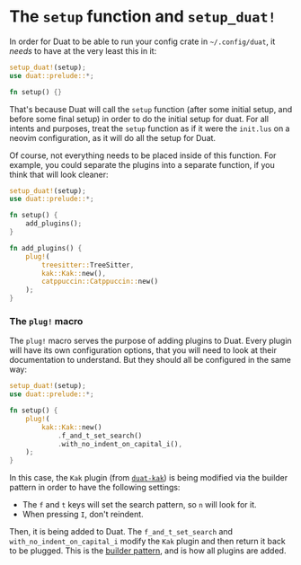# The `setup` function and `setup_duat!`

In order for Duat to be able to run your config crate in `~/.config/duat`, it _needs_ to have at the very least this in it: 

```rust
setup_duat!(setup);
use duat::prelude::*;

fn setup() {}
```

That's because Duat will call the `setup` function (after some initial setup, 
and before some final setup) in order to do the initial setup for duat. For all 
intents and purposes, treat the `setup` function as if it were the `init.lus` 
on a neovim configuration, as it will do all the setup for Duat.

Of course, not everything needs to be placed inside of this function. For 
example, you could separate the plugins into a separate function, if you think 
that will look cleaner:

```rust
setup_duat!(setup);
use duat::prelude::*;

fn setup() {
    add_plugins();
}

fn add_plugins() {
    plug!(
        treesitter::TreeSitter,
        kak::Kak::new(),
        catppuccin::Catppuccin::new()
    );
}
```

### The `plug!` macro

The `plug!` macro serves the purpose of adding plugins to Duat. Every plugin 
will have its own configuration options, that you will need to look at their 
documentation to understand. But they should all be configured in the same way:

```rust
setup_duat!(setup);
use duat::prelude::*;

fn setup() {
    plug!(
        kak::Kak::new()
            .f_and_t_set_search()
            .with_no_indent_on_capital_i(),
    );
}
```

In this case, the `Kak` plugin (from [`duat-kak`]) is being modified via the 
builder pattern in order to have the following settings:

- The `f` and `t` keys will set the search pattern, so `n` will look for it.
- When pressing `I`, don't reindent.

Then, it is being added to Duat. The `f_and_t_set_search` and 
`with_no_indent_on_capital_i` modify the `Kak` plugin and then return it back 
to be plugged. This is the [builder pattern], and is how all plugins are added.

[`duat-kak`]: https://github.com/AhoyISki/duat-kak
[builder pattern]: https://rust-unofficial.github.io/patterns/patterns/creational/builder.html
